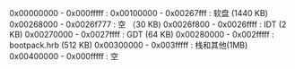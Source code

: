 0x00000000 - 0x000fffff :
0x00100000 - 0x00267fff : 软盘 (1440 KB)
0x00268000 - 0x0026f777 : 空 （30 KB)
0x0026f800 - 0x0026ffff : IDT (2 KB)
0x00270000 - 0x0027ffff : GDT (64 KB)
0x00280000 - 0x002fffff : bootpack.hrb (512 KB)
0x00300000 - 0x003fffff : 栈和其他(1MB)
0x00400000 - 0x000fffff : 空